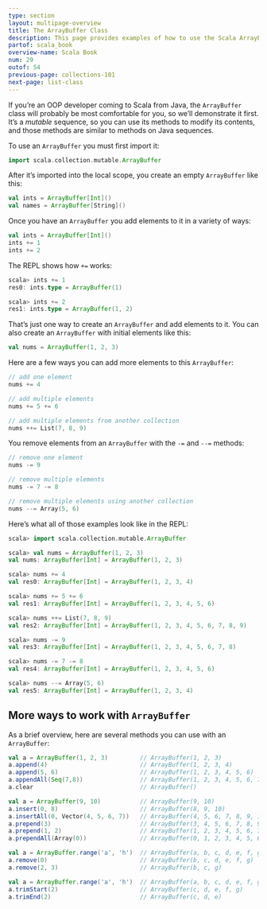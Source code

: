 ```yaml
---
type: section
layout: multipage-overview
title: The ArrayBuffer Class
description: This page provides examples of how to use the Scala ArrayBuffer class, including adding and removing elements.
partof: scala_book
overview-name: Scala Book
num: 29
outof: 54
previous-page: collections-101
next-page: list-class
---
```



If you’re an OOP developer coming to Scala from Java, the `ArrayBuffer` class will probably be most comfortable for you, so we’ll demonstrate it first. It’s a *mutable* sequence, so you can use its methods to modify its contents, and those methods are similar to methods on Java sequences.

To use an `ArrayBuffer` you must first import it:

```scala
import scala.collection.mutable.ArrayBuffer
```

After it’s imported into the local scope, you create an empty `ArrayBuffer` like this:

```scala
val ints = ArrayBuffer[Int]()
val names = ArrayBuffer[String]()
```

Once you have an `ArrayBuffer` you add elements to it in a variety of ways:

```scala
val ints = ArrayBuffer[Int]()
ints += 1
ints += 2
```

The REPL shows how `+=` works:

```scala
scala> ints += 1
res0: ints.type = ArrayBuffer(1)

scala> ints += 2
res1: ints.type = ArrayBuffer(1, 2)
```

That’s just one way to create an `ArrayBuffer` and add elements to it. You can also create an `ArrayBuffer` with initial elements like this:

```scala
val nums = ArrayBuffer(1, 2, 3)
```

Here are a few ways you can add more elements to this `ArrayBuffer`:

```scala
// add one element
nums += 4

// add multiple elements
nums += 5 += 6

// add multiple elements from another collection
nums ++= List(7, 8, 9)
```

You remove elements from an `ArrayBuffer` with the `-=` and `--=` methods:

```scala
// remove one element
nums -= 9

// remove multiple elements
nums -= 7 -= 8

// remove multiple elements using another collection
nums --= Array(5, 6)
```

Here’s what all of those examples look like in the REPL:

```scala
scala> import scala.collection.mutable.ArrayBuffer

scala> val nums = ArrayBuffer(1, 2, 3)
val nums: ArrayBuffer[Int] = ArrayBuffer(1, 2, 3)

scala> nums += 4
val res0: ArrayBuffer[Int] = ArrayBuffer(1, 2, 3, 4)

scala> nums += 5 += 6
val res1: ArrayBuffer[Int] = ArrayBuffer(1, 2, 3, 4, 5, 6)

scala> nums ++= List(7, 8, 9)
val res2: ArrayBuffer[Int] = ArrayBuffer(1, 2, 3, 4, 5, 6, 7, 8, 9)

scala> nums -= 9
val res3: ArrayBuffer[Int] = ArrayBuffer(1, 2, 3, 4, 5, 6, 7, 8)

scala> nums -= 7 -= 8
val res4: ArrayBuffer[Int] = ArrayBuffer(1, 2, 3, 4, 5, 6)

scala> nums --= Array(5, 6)
val res5: ArrayBuffer[Int] = ArrayBuffer(1, 2, 3, 4)
```



## More ways to work with `ArrayBuffer`

As a brief overview, here are several methods you can use with an `ArrayBuffer`:

```scala
val a = ArrayBuffer(1, 2, 3)         // ArrayBuffer(1, 2, 3)
a.append(4)                          // ArrayBuffer(1, 2, 3, 4)
a.append(5, 6)                       // ArrayBuffer(1, 2, 3, 4, 5, 6)
a.appendAll(Seq(7,8))                // ArrayBuffer(1, 2, 3, 4, 5, 6, 7, 8)
a.clear                              // ArrayBuffer()

val a = ArrayBuffer(9, 10)           // ArrayBuffer(9, 10)
a.insert(0, 8)                       // ArrayBuffer(8, 9, 10)
a.insertAll(0, Vector(4, 5, 6, 7))   // ArrayBuffer(4, 5, 6, 7, 8, 9, 10)
a.prepend(3)                         // ArrayBuffer(3, 4, 5, 6, 7, 8, 9, 10)
a.prepend(1, 2)                      // ArrayBuffer(1, 2, 3, 4, 5, 6, 7, 8, 9, 10)
a.prependAll(Array(0))               // ArrayBuffer(0, 1, 2, 3, 4, 5, 6, 7, 8, 9, 10)

val a = ArrayBuffer.range('a', 'h')  // ArrayBuffer(a, b, c, d, e, f, g)
a.remove(0)                          // ArrayBuffer(b, c, d, e, f, g)
a.remove(2, 3)                       // ArrayBuffer(b, c, g)

val a = ArrayBuffer.range('a', 'h')  // ArrayBuffer(a, b, c, d, e, f, g)
a.trimStart(2)                       // ArrayBuffer(c, d, e, f, g)
a.trimEnd(2)                         // ArrayBuffer(c, d, e)
```









